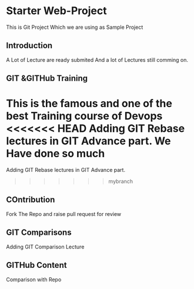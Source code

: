# Starter Web-Project
This is Git Project Which we are using as Sample Project

## Introduction
A Lot of Lecture are ready submited
And a lot of Lectures still comming on.

## GIT &GITHub Training
This is the famous and one of the best Training course of Devops
<<<<<<< HEAD
Adding GIT Rebase lectures in GIT Advance part. We Have done so much
=======
Adding GIT Rebase lectures in GIT Advance part.
>>>>>>> mybranch

## COntribution
Fork The Repo and raise pull request for review

## GIT Comparisons
Adding GIT Comparison Lecture

## GITHub Content
Comparison with Repo
